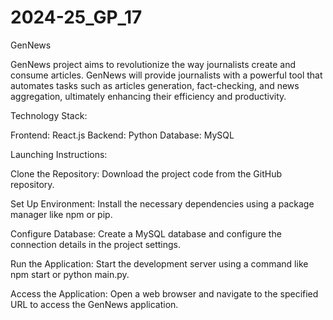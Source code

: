 # 2024-25_GP_17
GenNews 

GenNews project aims to revolutionize the way journalists create and consume articles. GenNews will provide journalists with a powerful tool that automates tasks such as articles generation, fact-checking, and news aggregation, ultimately enhancing their efficiency and productivity.

Technology Stack:


Frontend: React.js
Backend: Python
Database: MySQL


Launching Instructions:


Clone the Repository: Download the project code from the GitHub repository.

Set Up Environment: Install the necessary dependencies using a package manager like npm or pip.

Configure Database: Create a MySQL database and configure the connection details in the project settings.

Run the Application: Start the development server using a command like npm start or python main.py.

Access the Application: Open a web browser and navigate to the specified URL to access the GenNews application.
